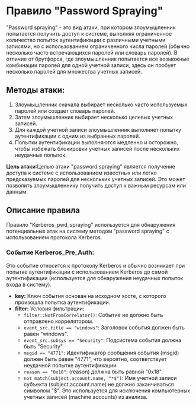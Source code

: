 # Правило "Password Spraying"

"Password spraying" - это вид атаки, при котором злоумышленник попытается получить доступ к системе, выполняя ограниченное количество попыток аутентификации с различными учетными записями, но с использованием ограниченного числа паролей (обычно несколько часто встречающихся паролей или словарь паролей). В отличие от брутфорса, где злоумышленник попытается все возможные комбинации паролей для одной учетной записи, здесь он пробует несколько паролей для множества учетных записей.

## Методы атаки:

1. Злоумышленник сначала выбирает несколько часто используемых паролей или создает словарь паролей.
2. Затем злоумышленник выбирает несколько целевых учетных записей.
3. Для каждой учетной записи злоумышленник выполняет попытку аутентификации с одним из выбранных паролей.
4. Попытки аутентификации выполняются медленно и осторожно, чтобы избежать блокировки учетных записей после нескольких неудачных попыток.

**Цель атаки**:Целью атаки "password spraying" является получение доступа к системе с использованием известных или легко предсказуемых паролей для нескольких учетных записей. Это может позволить злоумышленнику получить доступ к важным ресурсам или данным.

## Описание правила

Правило "Kerberos_pwd_spraying" используется для обнаружения потенциальных атак на систему методом "password spraying" с использованием протокола Kerberos.

### Событие Kerberos_Pre_Auth:

Это событие относится к протоколу Kerberos и обычно возникает при попытке аутентификации с использованием Kerberos до самой аутентификации (используется для обнаружения неудачных попыток входа в систему).

- **key:** Ключ события основан на исходном хосте, с которого произошла попытка аутентификации.
- **filter:** Условия фильтрации:
  - `filter::NotFromCorrelator()`: Событие не должно быть отправлено коррелятором.
  - `event_src.title == "windows"`: Заголовок события должен быть равен "windows".
  - `event_src.subsys == "Security"`: Подсистема события должна быть "Security".
  - `msgid == "4771"`: Идентификатор сообщения события (msgid) должен быть равен "4771", что вероятно, соответствует неудачной попытке аутентификации.
  - `reason == "0x18"`: (reason) должна быть равной "0x18".
  - `not match(subject.account.name, "*$")`: Имя учетной записи субъекта (subject.account.name) не должно заканчиваться символом "$". Это используется для исключения компьютерных учетных записей (machine accounts) из анализа.

